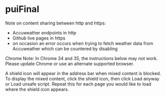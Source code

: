 # puiFinal

Note on content sharing between http and https:
- Accuweather endpoints in http
- Github live pages in https
- on occasion an error occurs when trying to fetch weather data from Accuweather which can be countered by disabling 

Chrome
Note: In Chrome 34 and 35, the instructions below may not work. Please update Chrome or use an alternate supported browser. 

A shield icon will appear in the address bar when mixed content is blocked.
To display the mixed content, click the shield icon, then click Load anyway or Load unsafe script.
Repeat this for each page you would like to load where the shield icon appears.
